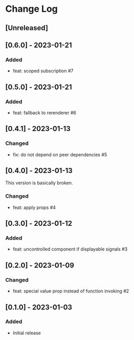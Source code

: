 # Change Log

## [Unreleased]

## [0.6.0] - 2023-01-21
### Added
- feat: scoped subscription #7

## [0.5.0] - 2023-01-21
### Added
- feat: fallback to rerenderer #6

## [0.4.1] - 2023-01-13
### Changed
- fix: do not depend on peer dependencies #5

## [0.4.0] - 2023-01-13
This version is basically broken.
### Changed
- feat: apply props #4

## [0.3.0] - 2023-01-12
### Added
- feat: uncontrolled component if displayable signals #3

## [0.2.0] - 2023-01-09
### Changed
- feat: special value prop instead of function invoking #2

## [0.1.0] - 2023-01-03
### Added
- Initial release
